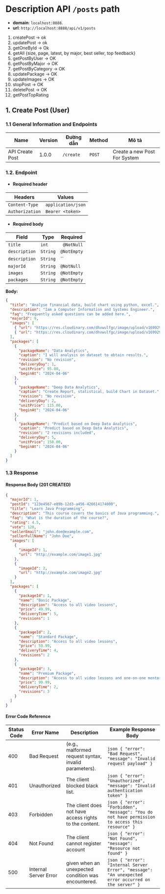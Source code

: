 # Description API `/posts` path



- **domain**: `localhost:8888`.
- **url**:  `http://localhost:8888/api/v1/posts`



1. createPost -> ok
2. updatePost -> ok
3. getOneById -> Ok
4. getAll {size, page, latest, by major, best seller, top feedback}
5. getPostByUser -> OK
6. getPostByMajor -> OK
7. getPostByCategory -> OK
8. updatePackage -> OK
9. updateImages -> OK 
10. stopPost -> OK
11. deletePost -> OK
12. getPostTopRating



## 1. Create Post (User)

### 1.1 General Information and Endpoints

| Name            | Version | Đường dẫn | Method | Mô tả                        |
|-----------------|---------|-----------|--------|------------------------------|
| API Create Post | 1.0.0   | `/create` | `POST` | Create a new Post For System |

### 1.2. Endpoint

- #### Required header

| Headers             | Values             |
|---------------------|--------------------|
| `Content-Type`      | `application/json` |
| `Authorization`     | `Bearer <token>`   |

- #### Required body
| Field          | Type      | Required     |
|----------------|-----------|--------------|
| `title`        | `int`     | ` @NotNull`  |
| `description`  | `String`  | `@NotEmpty`  |
| `description`  | `String`  | ``           |
| `majorId`      | `String`  | `@NotNull`   |
| `images`       | `String`  | `@NotEmpty`  |
| `packages`     | `String`  | `@NotEmpty`  |



**Body:**
```json
{
  "title": "Analyse financial data, build chart using python, excel.",
  "description": "Iam a Computer Information and Systems Engineer.",
  "faq": "Frequently asked questions can be added here.",
  "majorId": 9,
  "images": [
    { "url": "https://res.cloudinary.com/dhvwulfgc/image/upload/v1699292758/xwmjmexrkqsbqrpgqx8s.jpg" },
    { "url": "https://res.cloudinary.com/dhvwulfgc/image/upload/v1699292572/rzkwmalll6lost7pk6ue.jpg" }
  ],
  "packages": [
    {
      "packageName": "Data Analytics",
      "caption": "I will analysis on dataset to obtain results.",
      "revision": "No revision",
      "deliveryDay": 1,
      "unitPrice": 95.00,
      "beginAt": "2024-04-06"
    },
    {
      "packageName": "Deep Data Analytics",
      "caption": "Create Report, statistical, build Chart in Dataset.",
      "revision": "No revision",
      "deliveryDay": 2,
      "unitPrice": 115.00,
      "beginAt": "2024-04-06"
    },
    {
      "packageName": "Predict based on Deep Data Analytics",
      "caption": "Predict based on Deep Data Analytics",
      "revision": "2 revisions included",
      "deliveryDay": 5,
      "unitPrice": 150.00,
      "beginAt": "2024-04-06"
    }
  ]
}
```

### 1.3 Response

#### Response Body (201 CREATED)
```json
{
  "majorId": 1,
  "postId": "123e4567-e89b-12d3-a456-426614174000",
  "title": "Learn Java Programming",
  "description": "This course covers the basics of Java programming.",
  "faq": "What is the duration of the course?",
  "rating": 4.5,
  "vote": 120,
  "sellerEmail": "john.doe@example.com",
  "sellerFullName": "John Doe",
  "images": [
    {
      "imageId": 1,
      "url": "http://example.com/image1.jpg"
    },
    {
      "imageId": 2,
      "url": "http://example.com/image2.jpg"
    }
  ],
  "packages": [
    {
      "packageId": 1,
      "name": "Basic Package",
      "description": "Access to all video lessons",
      "price": 49.99,
      "deliveryTime": 5,
      "revisions": 1
    },
    {
      "packageId": 2,
      "name": "Standard Package",
      "description": "Access to all video lessons",
      "price": 59.99,
      "deliveryTime": 4,
      "revisions": 2
    },
    {
      "packageId": 3,
      "name": "Premium Package",
      "description": "Access to all video lessons and one-on-one mentorship",
      "price": 99.99,
      "deliveryTime": 2,
      "revisions": 3
    }
  ]
}
``` 

#### Error Code Reference

| Status Code | Error Name            | Description                                             | Example Response Body                                                                                                   |
|-------------|-----------------------|---------------------------------------------------------|-------------------------------------------------------------------------------------------------------------------------|
| 400         | Bad Request           | (e.g., malformed request syntax, invalid parameters).   | ```json { "error": "Bad Request", "message": "Invalid request payload" }```                                             |
| 401         | Unauthorized          | The client blocked black list.                          | ```json { "error": "Unauthorized", "message": "Invalid authentication token" }```                                       |
| 403         | Forbidden             | The client does not have access rights to the content.  | ```json { "error": "Forbidden", "message": "You do not have permission to access this resource" }```                    |
| 404         | Not Found             | The client cannot register account                      | ```json { "error": "Not Found", "message": "Resource not found" }```                                                    |
| 500         | Internal Server Error | given when an unexpected condition was encountered.     | ```json { "error": "Internal Server Error", "message": "An unexpected error occurred on the server" }```                |
